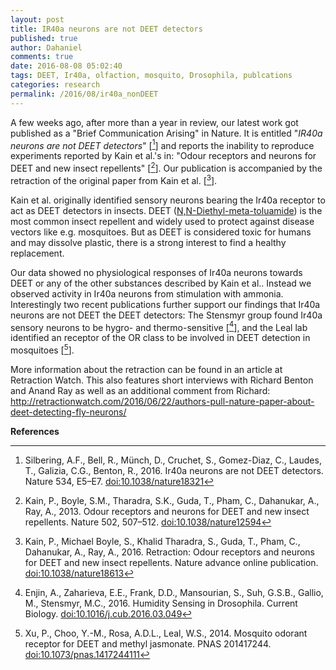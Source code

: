 ```yaml
---
layout: post
title: IR40a neurons are not DEET detectors
published: true
author: Dahaniel
comments: true
date: 2016-08-08 05:02:40
tags: DEET, Ir40a, olfaction, mosquito, Drosophila, publcations
categories: research
permalink: /2016/08/ir40a_nonDEET
---
```

A few weeks ago, after more than a year in review, our latest work got published as a "Brief Communication Arising" in Nature. It is entitled "*IR40a neurons are not DEET detectors*" [[^1]] and reports the inability to reproduce experiments reported by Kain et al.'s in: "Odour receptors and neurons for DEET and new insect repellents" [[^Kain]]. Our publication is accompanied by the retraction of the original paper from Kain et al. [[^2]].

Kain et al. originally identified sensory neurons bearing the Ir40a receptor to act as DEET detectors in insects. DEET ([N,N-Diethyl-meta-toluamide](https://en.wikipedia.org/wiki/DEET)) is the most common insect repellent and widely used to protect against disease vectors like e.g. mosquitoes. But as DEET is considered toxic for humans and may dissolve plastic, there is a strong interest to find a healthy replacement.

Our data showed no physiological responses of Ir40a neurons towards DEET or any of the other substances described by Kain et al.. Instead we observed activity in Ir40a neurons from stimulation with ammonia. Interestingly two recent publications further support our findings that Ir40a neurons are not DEET the DEET detectors: The Stensmyr group found Ir40a sensory neurons to be hygro- and thermo-sensitive [[^3]], and the Leal lab identified an receptor of the OR class to be involved in DEET detection in mosquitoes [[^4]].

More information about the retraction can be found in an article at Retraction Watch. This also features short interviews with Richard Benton and Anand Ray as well as an additional comment from Richard: <http://retractionwatch.com/2016/06/22/authors-pull-nature-paper-about-deet-detecting-fly-neurons/>

**References**

[^1]: Silbering, A.F., Bell, R., Münch, D., Cruchet, S., Gomez-Diaz, C., Laudes, T., Galizia, C.G., Benton, R., 2016. Ir40a neurons are not DEET detectors. Nature 534, E5–E7. [doi:10.1038/nature18321](http://dx.doi.org/10.1038/nature18321)

[^2]: Kain, P., Michael Boyle, S., Khalid Tharadra, S., Guda, T., Pham, C., Dahanukar, A., Ray, A., 2016. Retraction: Odour receptors and neurons for DEET and new insect repellents. Nature advance online publication. [doi:10.1038/nature18613](http://dx.doi.org/10.1038/nature18613)

[^3]: Enjin, A., Zaharieva, E.E., Frank, D.D., Mansourian, S., Suh, G.S.B., Gallio, M., Stensmyr, M.C., 2016. Humidity Sensing in Drosophila. Current Biology. [doi:10.1016/j.cub.2016.03.049](http://dx.doi.org/10.1016/j.cub.2016.03.049)

[^4]: Xu, P., Choo, Y.-M., Rosa, A.D.L., Leal, W.S., 2014. Mosquito odorant receptor for DEET and methyl jasmonate. PNAS 201417244. [doi:10.1073/pnas.1417244111](http://dx.doi.org/10.1073/pnas.1417244111)

[^Kain]: Kain, P., Boyle, S.M., Tharadra, S.K., Guda, T., Pham, C., Dahanukar, A., Ray, A., 2013. Odour receptors and neurons for DEET and new insect repellents. Nature 502, 507–512. [doi:10.1038/nature12594](http://dx.doi.org/10.1038/nature12594)
